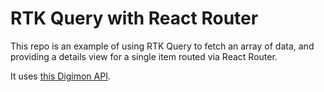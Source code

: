 # RTK Query with React Router

This repo is an example of using RTK Query to fetch an array of data, and providing a details view for a single item routed via React Router.

It uses [this Digimon API](https://digimon-api.com/).
